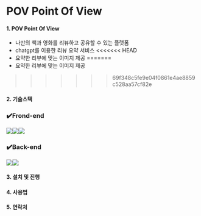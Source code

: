 # POV Point Of View

#### 1. POV Point Of View

- 나만의 책과 영화를 리뷰하고 공유할 수 있는 플랫폼
- chatgpt를 이용한 리뷰 요약 서비스
<<<<<<< HEAD
- 요약한 리뷰에 맞는 이미지 제공
=======
- 요약한 리뷰에 맞는 이미지 제공 
>>>>>>> 69f348c5fe9e04f0861e4ae8859c528aa57cf82e

#### 2. 기술스택

### ✔️Frond-end

<img src="https://img.shields.io/badge/React-61DAFB?style=for-the-badge&logo=React&logoColor=black"><img src="https://img.shields.io/badge/Next.js-000000?style=for-the-badge&logo=Next.js&logoColor=white"><img src="https://img.shields.io/badge/chakraui-61DAFB?style=for-the-badge&logo=chakraui&logoColor=319795">

### ✔️Back-end

<img src="https://img.shields.io/badge/Python-3776AB?style=for-the-badge&logo=Python&logoColor=white"><img src="https://img.shields.io/badge/django-092E20?style=for-the-badge&logo=django&logoColor=white">

#### 3. 설치 및 진행

#### 4. 사용법

#### 5. 연락처
